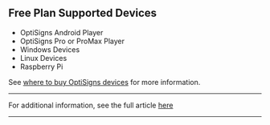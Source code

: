 ## Free Plan Supported Devices

  * OptiSigns Android Player
  * OptiSigns Pro or ProMax Player
  * Windows Devices
  * Linux Devices
  * Raspberry Pi



See [where to buy OptiSigns devices](https://support.optisigns.com/hc/en-us/articles/32129032857875-Where-to-Buy-OptiSigns-Devices) for more information.

* * *

For additional information, see the full article [here](https://support.optisigns.com/hc/en-us/articles/33940834613139)

---
